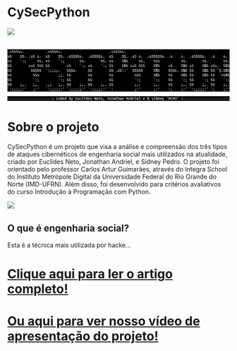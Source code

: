 # **CySecPython**
<img src="https://github.com/sidneypepo/cysecpython/blob/master/files/intro.gif" width="650" align="right"/></br>

</br><img src="https://github.com/sidneypepo/cysecpython/blob/master/files/logo.png"/>

# **Sobre o projeto**

CySecPython é um projeto que visa a análise e compreensão dos três tipos de ataques cibernéticos de engenharia social mais utilizados na atualidade, criado por Euclides Neto, Jonathan Andriel, e Sidney Pedro. O projeto foi orientado pelo professor Carlos Artur Guimarães, através do Integra School do Instituto Metrópole Digital da Universidade Federal do Rio Grande do Norte (IMD-UFRN). Além disso, foi desenvolvido para critérios avaliativos do curso Introdução à Programação com Python. 

<img src="https://hongkong.imd.ufrn.br/filemanagerportal/source/2020/Integra_School.png" width="600"/>

## O que é engenharia social?
Esta é a técnica mais utilizada por hacke...

# [Clique aqui para ler o artigo completo!](https://colab.research.google.com/drive/1LC_vtQShFpThjNMEe8cjiEXjM5uKssR7?usp=sharing)
# [Ou aqui para ver nosso vídeo de apresentação do projeto!]()
